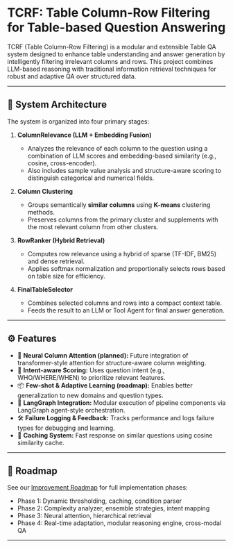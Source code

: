 
# TCRF: Table Column-Row Filtering for Table-based Question Answering

TCRF (Table Column-Row Filtering) is a modular and extensible Table QA system designed to enhance table understanding and answer generation by intelligently filtering irrelevant columns and rows. This project combines LLM-based reasoning with traditional information retrieval techniques for robust and adaptive QA over structured data.

---

## 🧠 System Architecture

The system is organized into four primary stages:

1. **ColumnRelevance (LLM + Embedding Fusion)**  
   - Analyzes the relevance of each column to the question using a combination of LLM scores and embedding-based similarity (e.g., cosine, cross-encoder).
   - Also includes sample value analysis and structure-aware scoring to distinguish categorical and numerical fields.

2. **Column Clustering**  
   - Groups semantically **similar columns** using **K-means** clustering methods.
   - Preserves columns from the primary cluster and supplements with the most relevant column from other clusters.

3. **RowRanker (Hybrid Retrieval)**  
   - Computes row relevance using a hybrid of sparse (TF-IDF, BM25) and dense retrieval.
   - Applies softmax normalization and proportionally selects rows based on table size for efficiency.

4. **FinalTableSelector**  
   - Combines selected columns and rows into a compact context table.
   - Feeds the result to an LLM or Tool Agent for final answer generation.

---

## ⚙️ Features

- 🧮 **Neural Column Attention (planned):** Future integration of transformer-style attention for structure-aware column weighting.
- 🧠 **Intent-aware Scoring:** Uses question intent (e.g., WHO/WHERE/WHEN) to prioritize relevant features.
- 📦 **Few-shot & Adaptive Learning (roadmap):** Enables better generalization to new domains and question types.
- 💬 **LangGraph Integration:** Modular execution of pipeline components via LangGraph agent-style orchestration.
- 🛠️ **Failure Logging & Feedback:** Tracks performance and logs failure types for debugging and learning.
- 🔁 **Caching System:** Fast response on similar questions using cosine similarity cache.

---

## 🚀 Roadmap

See our [Improvement Roadmap](#) for full implementation phases:
- Phase 1: Dynamic thresholding, caching, condition parser
- Phase 2: Complexity analyzer, ensemble strategies, intent mapping
- Phase 3: Neural attention, hierarchical retrieval
- Phase 4: Real-time adaptation, modular reasoning engine, cross-modal QA

---